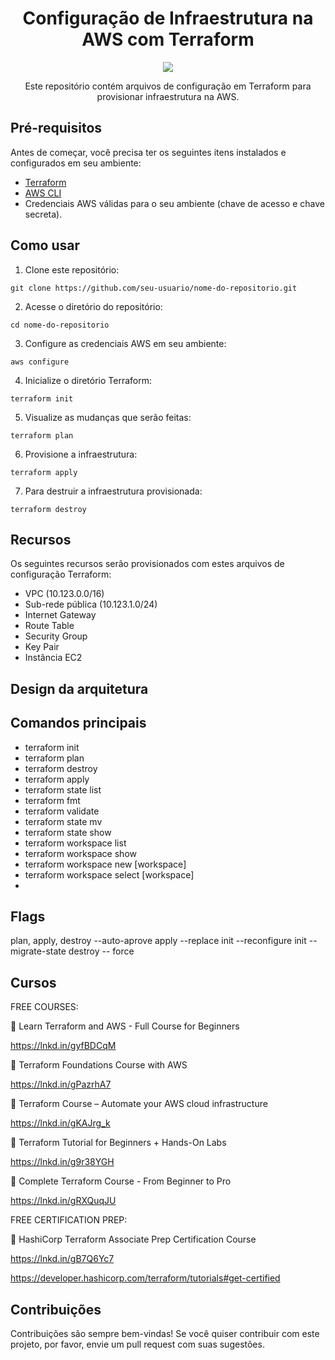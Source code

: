 <div align = "center" >

#  Configuração de Infraestrutura na AWS com Terraform 

<img src= "https://user-images.githubusercontent.com/87483916/236377736-e4281d7b-8822-4203-99e9-9ad30863ad6c.jpg" />


Este repositório contém arquivos de configuração em Terraform para provisionar infraestrutura na AWS.

</div>

## Pré-requisitos

Antes de começar, você precisa ter os seguintes itens instalados e configurados em seu ambiente:

- [Terraform](https://www.terraform.io/downloads.html)
- [AWS CLI](https://aws.amazon.com/cli/)
- Credenciais AWS válidas para o seu ambiente (chave de acesso e chave secreta).

## Como usar

1. Clone este repositório:

```
git clone https://github.com/seu-usuario/nome-do-repositorio.git
```

2. Acesse o diretório do repositório:

```
cd nome-do-repositorio
```

3. Configure as credenciais AWS em seu ambiente:

```
aws configure
```

4. Inicialize o diretório Terraform:

```
terraform init
```

5. Visualize as mudanças que serão feitas:

```
terraform plan
```

6. Provisione a infraestrutura:

```
terraform apply
```

7. Para destruir a infraestrutura provisionada:

```
terraform destroy
```

## Recursos

Os seguintes recursos serão provisionados com estes arquivos de configuração Terraform:

- VPC (10.123.0.0/16)
- Sub-rede pública (10.123.1.0/24)
- Internet Gateway
- Route Table
- Security Group
- Key Pair
- Instância EC2

## Design da arquitetura


## Comandos principais

- terraform init
- terraform plan
- terraform destroy
- terraform apply
- terraform state list
- terraform fmt
- terraform validate
- terraform state mv
- terraform state show
- terraform workspace list
- terraform workspace show 
- terraform workspace new [workspace]
- terraform workspace select [workspace]
-

## Flags 

plan, apply, destroy --auto-aprove
apply --replace
init --reconfigure
init --migrate-state
destroy -- force

## Cursos 

FREE COURSES: 

🔹 Learn Terraform and AWS - Full Course for Beginners

https://lnkd.in/gyfBDCqM

🔹 Terraform Foundations Course with AWS

https://lnkd.in/gPazrhA7

🔹 Terraform Course – Automate your AWS cloud infrastructure

https://lnkd.in/gKAJrg_k

🔹 Terraform Tutorial for Beginners + Hands-On Labs

https://lnkd.in/g9r38YGH
 
🔹 Complete Terraform Course - From Beginner to Pro 

https://lnkd.in/gRXQuqJU

FREE CERTIFICATION PREP:
 
🔹 HashiCorp Terraform Associate Prep Certification Course

https://lnkd.in/gB7Q6Yc7

https://developer.hashicorp.com/terraform/tutorials#get-certified




## Contribuições

Contribuições são sempre bem-vindas! Se você quiser contribuir com este projeto, por favor, envie um pull request com suas sugestões.



